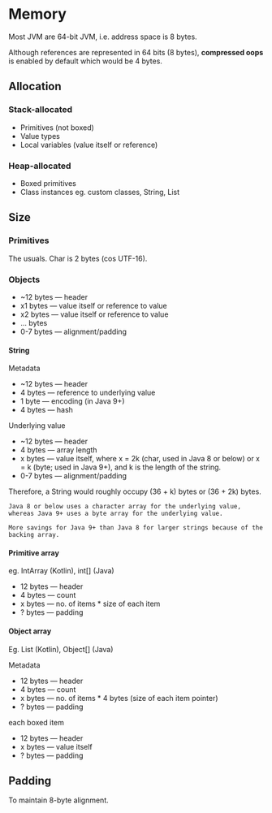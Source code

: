 # Memory
Most JVM are 64-bit JVM, i.e. address space is 8 bytes. 

Although references are represented in 64 bits (8 bytes), **compressed oops** is enabled by default which would be 4 bytes.

## Allocation

### Stack-allocated
* Primitives (not boxed)
* Value types
* Local variables (value itself or reference)

### Heap-allocated
* Boxed primitives
* Class instances eg. custom classes, String, List

## Size

### Primitives

The usuals. Char is 2 bytes (cos UTF-16).

### Objects

* ~12 bytes — header
* x1 bytes — value itself or reference to value
* x2 bytes — value itself or reference to value
* ... bytes
* 0-7 bytes — alignment/padding

#### String

Metadata
* ~12 bytes — header
* 4 bytes — reference to underlying value
* 1 byte — encoding (in Java 9+)
* 4 bytes — hash

Underlying value
* ~12 bytes — header
* 4 bytes — array length
* x bytes — value itself, where x = 2k (char, used in Java 8 or below) or x = k (byte; used in Java 9+), and k is the length of the string.
* 0-7 bytes — alignment/padding

Therefore, a String would roughly occupy (36 + k) bytes or (36 + 2k) bytes.

~~~admonish
Java 8 or below uses a character array for the underlying value, whereas Java 9+ uses a byte array for the underlying value.

More savings for Java 9+ than Java 8 for larger strings because of the backing array.
~~~

#### Primitive array

eg. IntArray (Kotlin), int[] (Java)

* 12 bytes — header
* 4 bytes — count
* x bytes — no. of items * size of each item
* ? bytes — padding

#### Object array

Eg. List<T> (Kotlin), Object[] (Java)

Metadata
* 12 bytes — header
* 4 bytes — count
* x bytes — no. of items * 4 bytes (size of each item pointer)
* ? bytes — padding

each boxed item
* 12 bytes — header
* x bytes — value itself
* ? bytes — padding

## Padding

To maintain 8-byte alignment. 

